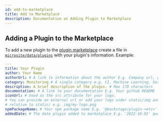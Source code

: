 ```yaml
---
id: add-to-marketplace
title: Add to Marketplace
description: Documentation on Adding Plugin to Marketplace
---
```


## Adding a Plugin to the Marketplace

To add a new plugin to the [plugin marketplace](https://backstage.io/plugins)
create a file in
[`microsite/data/plugins`](https://github.com/backstage/backstage/tree/master/microsite/data/plugins)
with your plugin's information. Example:

```yaml
---
title: Your Plugin
author: Your Name
authorUrl: # A link to information about the author E.g. Company url, github user profile, etc
category: Monitoring # A single category e.g. CI, Machine Learning, Services, Monitoring
description: A brief description of the plugin. # Max 170 characters
documentation: # A link to your documentation E.g. Your github README
iconUrl: # Used as the src attribute for your logo.
# You can provide an external url or add your logo under static/img and provide a path
# relative to static/ e.g. img/my-logo.png
npmPackageName: # Your npm package name E.g. '@backstage/plugin-<etc>' quotes are required
addedDate: # The date plugin added to marketplace E.g. '2022-10-01' quotes are required
```

